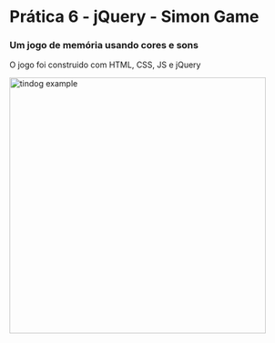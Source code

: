 # Prática 6 - jQuery - Simon Game

### Um jogo de memória usando cores e sons

O jogo foi construido com HTML, CSS, JS e jQuery


<img src="https://user-images.githubusercontent.com/36806973/160243865-47bd8bb7-9afe-44f4-ae8a-860881236334.gif" alt="tindog example" width="450"/>
